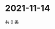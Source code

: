 # 2021-11-14

共 0 条

<!-- BEGIN WEIBO -->
<!-- 最后更新时间 Sun Nov 14 2021 23:14:38 GMT+0800 (China Standard Time) -->

<!-- END WEIBO -->
